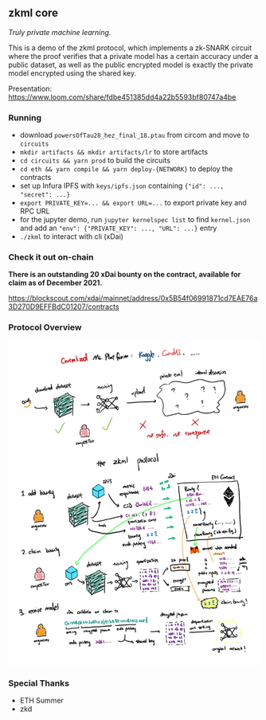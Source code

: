 ## zkml core

_Truly private machine learning._

This is a demo of the zkml protocol, which implements a zk-SNARK circuit where the proof verifies that a private model has a certain accuracy under a public dataset, as well as the public encrypted model is exactly the private model encrypted using the shared key. 

Presentation: https://www.loom.com/share/fdbe451385dd4a22b5593bf80747a4be

### Running

* download `powersOfTau28_hez_final_18.ptau` from circom and move to `circuits`
* `mkdir artifacts && mkdir artifacts/lr` to store artifacts
* `cd circuits && yarn prod` to build the circuits
* `cd eth && yarn compile && yarn deploy-{NETWORK}` to deploy the contracts
* set up Infura IPFS with `keys/ipfs.json` containing `{"id": ..., "secret": ...}`
* `export PRIVATE_KEY=... && export URL=...` to export private key and RPC URL
* for the jupyter demo, run `jupyter kernelspec list` to find `kernel.json` and add an `"env": {"PRIVATE_KEY": ..., "URL": ...}` entry
* `./zkml` to interact with cli (xDai)

### Check it out on-chain

**There is an outstanding 20 xDai bounty on the contract, available for claim as of December 2021.**

https://blockscout.com/xdai/mainnet/address/0x5B54f06991871cd7EAE76a3D270D9EFFBdC01207/contracts

### Protocol Overview

![fig](protocol_overview.jpg)

### Special Thanks

* ETH Summer
* zkd
